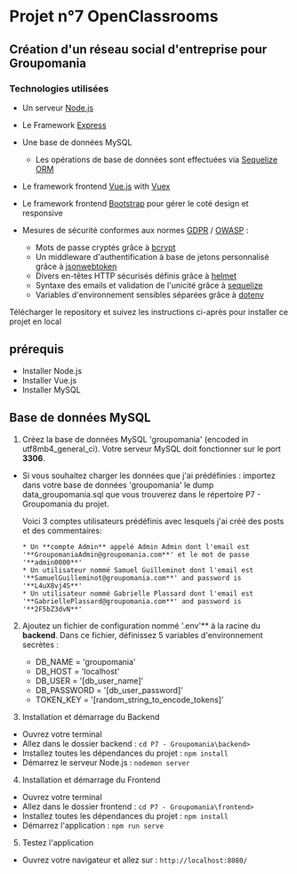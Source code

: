 # Projet n°7 OpenClassrooms

## Création d'un réseau social d'entreprise pour Groupomania

### Technologies utilisées

* Un serveur [Node.js](https://nodejs.org/en/)
* Le Framework [Express](https://expressjs.com/)
* Une base de données MySQL
    * Les opérations de base de données sont effectuées via [Sequelize ORM](https://sequelize.org/)

* Le framework frontend [Vue.js](https://vuejs.org/) with [Vuex](https://vuex.vuejs.org/)
* Le framework frontend [Bootstrap](https://getbootstrap.com/) pour gérer le coté design et responsive


* Mesures de sécurité conformes aux normes [GDPR](https://www.cnil.fr/en/gdpr-developers-guide) / [OWASP](https://owasp.org/www-project-top-ten/) : 
    * Mots de passe cryptés grâce à [bcrypt](https://www.npmjs.com/package/bcrypt)
    * Un middleware d'authentification à base de jetons personnalisé grâce à [jsonwebtoken](https://www.npmjs.com/package/jsonwebtoken)
    * Divers en-têtes HTTP sécurisés définis grâce à [helmet](https://www.npmjs.com/package/helmet)
    * Syntaxe des emails et validation de l'unicité grâce à [sequelize](https://sequelize.org/)     
    * Variables d'environnement sensibles séparées grâce à [dotenv](https://www.npmjs.com/package/dotenv)      

Télécharger le repository et suivez les instructions ci-après pour installer ce projet en local

## prérequis

* Installer Node.js
* Installer Vue.js
* Installer MySQL

## Base de données MySQL

1. Créez la base de données MySQL 'groupomania' (encoded in utf8mb4_general_ci). Votre serveur MySQL doit fonctionner sur le port **3306**.

* Si vous souhaitez charger les données que j'ai prédéfinies : importez dans votre base de données 'groupomania' le dump data_groupomania.sql que vous trouverez dans le répertoire P7 - Groupomania du projet.

    Voici 3 comptes utilisateurs prédéfinis avec lesquels j'ai créé des posts et des commentaires:
    
      * Un **compte Admin** appelé Admin Admin dont l'email est '**GroupomaniaAdmin@groupomania.com**' et le mot de passe '**admin0000**'
      * Un utilisateur nommé Samuel Guilleminot dont l'email est '**SamuelGuilleminot@groupomania.com**' and password is '**L4uX8vj4S**'
      * Un utilisateur nommé Gabrielle Plassard dont l'email est '**GabriellePlassard@groupomania.com**' and password is '**2F5bZ3dvN**'

2. Ajoutez un fichier de configuration nommé '.env'** à la racine du **backend**. Dans ce fichier, définissez 5 variables d'environnement secrètes :
    * DB_NAME = 'groupomania'
    * DB_HOST = 'localhost'
    * DB_USER = '[db_user_name]'
    * DB_PASSWORD = '[db_user_password]'
    * TOKEN_KEY = '[random_string_to_encode_tokens]'
  

3. Installation et démarrage du Backend

* Ouvrez votre terminal
* Allez dans le dossier backend : `cd P7 - Groupomania\backend>` 
* Installez toutes les dépendances du projet : `npm install`
* Démarrez le serveur Node.js : `nodemon server`

4. Installation et démarrage du Frontend

* Ouvrez votre terminal
* Allez dans le dossier frontend : `cd P7 - Groupomania\frontend>` 
* Installez toutes les dépendances du projet : `npm install`
* Démarrez l'application : `npm run serve`

5. Testez l'application
* Ouvrez votre navigateur et allez sur : `http://localhost:8080/`
